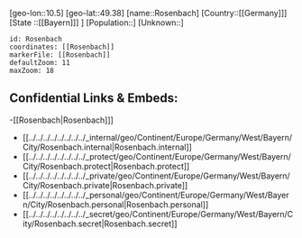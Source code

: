 ﻿---
location: [49.38,10.5]
mapzoom: [7,12] 
mapmarker: city 
type: City
tags:
- geo/City


SpocWebEntityId: 33767
isDeleted: false
confidential: public

---
[geo-lon::10.5]
[geo-lat::49.38]
[name::Rosenbach]
[Country::[[Germany]]]
[State ::[[Bayern]]] ]
[Population::]
[Unknown::]


```leaflet
id: Rosenbach
coordinates: [[Rosenbach]]
markerFile: [[Rosenbach]]
defaultZoom: 11 
maxZoom: 18
```


## Confidential Links & Embeds: 
-[[Rosenbach|Rosenbach]]] 
- [[../../../../../../../../_internal/geo/Continent/Europe/Germany/West/Bayern/City/Rosenbach.internal|Rosenbach.internal]] 
- [[../../../../../../../../_protect/geo/Continent/Europe/Germany/West/Bayern/City/Rosenbach.protect|Rosenbach.protect]] 
- [[../../../../../../../../_private/geo/Continent/Europe/Germany/West/Bayern/City/Rosenbach.private|Rosenbach.private]] 
- [[../../../../../../../../_personal/geo/Continent/Europe/Germany/West/Bayern/City/Rosenbach.personal|Rosenbach.personal]] 
- [[../../../../../../../../_secret/geo/Continent/Europe/Germany/West/Bayern/City/Rosenbach.secret|Rosenbach.secret]] 
